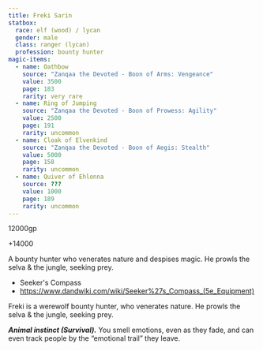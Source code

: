```yaml
---
title: Freki Sarin
statbox:
  race: elf (wood) / lycan
  gender: male
  class: ranger (lycan)
  profession: bounty hunter
magic-items:
  - name: Oathbow
    source: "Zanqaa the Devoted - Boon of Arms: Vengeance"
    value: 3500
    page: 183
    rarity: very rare
  - name: Ring of Jumping
    source: "Zanqaa the Devoted - Boon of Prowess: Agility"
    value: 2500
    page: 191
    rarity: uncommon
  - name: Cloak of Elvenkind
    source: "Zanqaa the Devoted - Boon of Aegis: Stealth"
    value: 5000
    page: 158
    rarity: uncommon
  - name: Quiver of Ehlonna
    source: ???
    value: 1000
    page: 189
    rarity: uncommon
---
```

12000gp

+14000

A bounty hunter who venerates nature and despises magic. He prowls the selva & the jungle, seeking prey.

- Seeker's Compass
- https://www.dandwiki.com/wiki/Seeker%27s_Compass_(5e_Equipment)

Freki is a werewolf bounty hunter, who venerates nature. He prowls the selva & the jungle, seeking prey.

***Animal instinct (Survival).*** You smell emotions, even as they fade, and can even track people by the “emotional trail” they leave.
